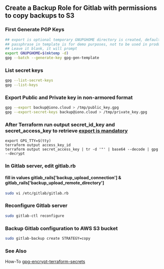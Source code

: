 ## Create a Backup Role for Gitlab with permissions to copy backups to S3

### First Generate PGP Keys
```sh
## export is optional temporary GNUPGHOME directory is created, default is $HOME/.gnupg
## passphrase in template is for demo purposes, not to be used in production.
## Leave it blank, it will prompt
export GNUPGHOME=$(mktemp -d)
gpg --batch --generate-key gpg-gen-template
```

### List secret keys
```sh
gpg --list-secret-keys
gpg --list-keys
```
### Export Public and Private key in non-armored format
```sh
gpg --export backup@iono.cloud > /tmp/public_key.gpg
gpg --export-secret-keys backup@iono.cloud > /tmp/private_key.gpg
```

### After Terraform run output secret_id_key and secret_access_key to retrieve [export is mandatory][ref2]
```
export GPG_TTY=$(tty)
terraform output access_key_id
terraform output secret_access_key | tr -d '"' | base64 --decode | gpg --decrypt
```

### In Gitlab server, edit gitlab.rb
#### fill in values gitlab_rails['backup_upload_connection'] & gitlab_rails['backup_upload_remote_directory']
```sh
sudo vi /etc/gitlab/gitlab.rb
```
### Reconfigure Gitlab server
```sh
sudo gitlab-ctl reconfigure
```

### Backup Gitlab configuration to AWS S3 bucket
```sh
sudo gitlab-backup create STRATEGY=copy
```

### See Also
How-To [gpg-encrypt-terraform-secrets][ref1]


[//]: # (These are reference links used in the body of this note and get stripped out when the markdown processor does its job. There is no need to format nicely because it shouldn't be seen. Thanks SO - http://stackoverflow.com/questions/4823468/store-comments-in-markdown-syntax)

[ref1]: <https://menendezjaume.com/post/gpg-encrypt-terraform-secrets/>
[ref2]: <https://www.gnupg.org/documentation/manuals/gnupg/Invoking-GPG_002dAGENT.html>
